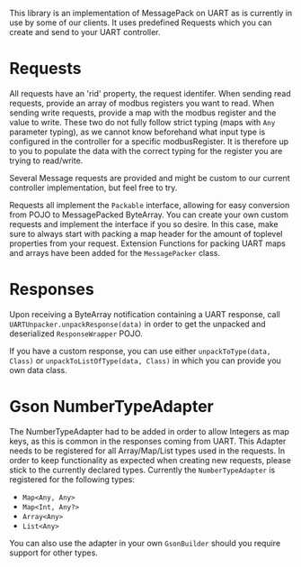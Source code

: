 This library is an implementation of MessagePack on UART as is currently in use by some of our clients. 
It uses predefined Requests which you can create and send to your UART controller. 

# Requests

All requests have an 'rid' property, the request identifer. 
When sending read requests, provide an array of modbus registers you want to read. 
When sending write requests, provide a map with the modbus register and the value to write. 
These two do not fully follow strict typing (maps with `Any` parameter typing), as we cannot know beforehand what input type is configured in the controller for a specific modbusRegister. 
It is therefore up to you to populate the data with the correct typing for the register you are trying to read/write. 

Several Message requests are provided and might be custom to our current controller implementation, but feel free to try.

Requests all implement the `Packable` interface, allowing for easy conversion from POJO to MessagePacked ByteArray. 
You can create your own custom requests and implement the interface if you so desire. 
In this case, make sure to always start with packing a map header for the amount of toplevel properties from your request. 
Extension Functions for packing UART maps and arrays have been added for the `MessagePacker` class.

# Responses

Upon receiving a ByteArray notification containing a UART response, call
`UARTUnpacker.unpackResponse(data)`
in order to get the unpacked and deserialized `ResponseWrapper` POJO. 

If you have a custom response, you can use either 
`unpackToType(data, Class)` or `unpackToListOfType(data, Class)`
in which you can provide you own data class. 

# Gson NumberTypeAdapter

The NumberTypeAdapter had to be added in order to allow Integers as map keys, as this is common in the responses coming from UART. 
This Adapter needs to be registered for all Array/Map/List types used in the requests. 
In order to keep functionality as expected when creating new requests, please stick to the currently declared types.
Currently the `NumberTypeAdapter` is registered for the following types:
  - `Map<Any, Any>`
  - `Map<Int, Any?>`
  - `Array<Any>`
  - `List<Any>`
  
You can also use the adapter in your own `GsonBuilder` should you require support for other types. 

